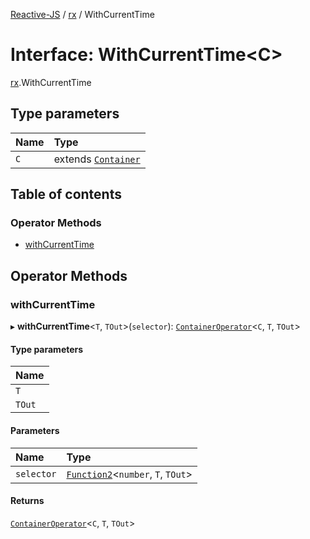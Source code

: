[Reactive-JS](../README.md) / [rx](../modules/rx.md) / WithCurrentTime

# Interface: WithCurrentTime<C\>

[rx](../modules/rx.md).WithCurrentTime

## Type parameters

| Name | Type |
| :------ | :------ |
| `C` | extends [`Container`](containers.Container.md) |

## Table of contents

### Operator Methods

- [withCurrentTime](rx.WithCurrentTime.md#withcurrenttime)

## Operator Methods

### withCurrentTime

▸ **withCurrentTime**<`T`, `TOut`\>(`selector`): [`ContainerOperator`](../modules/containers.md#containeroperator)<`C`, `T`, `TOut`\>

#### Type parameters

| Name |
| :------ |
| `T` |
| `TOut` |

#### Parameters

| Name | Type |
| :------ | :------ |
| `selector` | [`Function2`](../modules/functions.md#function2)<`number`, `T`, `TOut`\> |

#### Returns

[`ContainerOperator`](../modules/containers.md#containeroperator)<`C`, `T`, `TOut`\>
